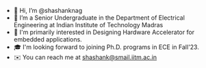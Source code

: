 - 👋 Hi, I’m @shashanknag
- 🏫 I’m a Senior Undergraduate in the Department of Electrical Engineering at Indian Institute of Technology Madras
- 💞️ I'm primarily interested in Designing Hardware Accelerator for embedded applications.
- 🎓 I'm looking forward to joining Ph.D. programs in ECE in Fall'23.
- ✉️ You can reach me at shashank@smail.iitm.ac.in
<!---
shashanknag/shashanknag is a ✨ special ✨ repository because its `README.md` (this file) appears on your GitHub profile.
You can click the Preview link to take a look at your changes.
--->
